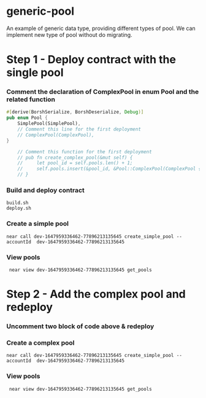 # generic-pool
An example of generic data type, providing different types of pool. We can implement new type of pool without do migrating.  

# Step 1 - Deploy contract with the single pool

### Comment the declaration of ComplexPool in enum Pool and the related function
```rust
#[derive(BorshSerialize, BorshDeserialize, Debug)]
pub enum Pool {
    SimplePool(SimplePool),
    // Comment this line for the first deployment
    // ComplexPool(ComplexPool),
}
```

```rust
    // Comment this function for the first deployment
    // pub fn create_complex_pool(&mut self) {
    //     let pool_id = self.pools.len() + 1;
    //     self.pools.insert(&pool_id, &Pool::ComplexPool(ComplexPool {prop_b: pool_id as u32}));
    // }
```

### Build and deploy contract
``` 
build.sh
deploy.sh 
```

### Create a simple pool

```
near call dev-1647959336462-77896213135645 create_simple_pool --accountId  dev-1647959336462-77896213135645
```

### View pools
```
 near view dev-1647959336462-77896213135645 get_pools
```

# Step 2 - Add the complex pool and redeploy
### Uncomment two block of code above & redeploy

### Create a complex pool

```
near call dev-1647959336462-77896213135645 create_simple_pool --accountId  dev-1647959336462-77896213135645
```

### View pools
```
 near view dev-1647959336462-77896213135645 get_pools
```